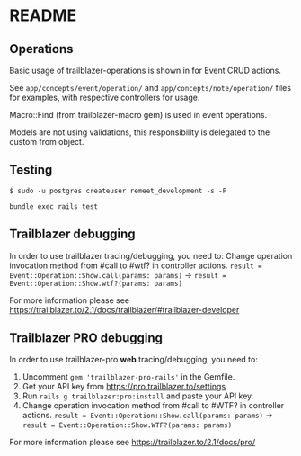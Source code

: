 # README

## Operations
Basic usage of trailblazer-operations is shown in for Event CRUD actions.

See `app/concepts/event/operation/` and `app/concepts/note/operation/` files for examples, with respective controllers for usage.

Macro::Find (from trailblazer-macro gem) is used in event operations.

Models are not using validations, this responsibility is delegated to the custom from object.

## Testing

`$ sudo -u postgres createuser remeet_development -s -P`

`bundle exec rails test`

## Trailblazer debugging

In order to use trailblazer tracing/debugging, you need to:
Change operation invocation method from #call to #wtf? in controller actions.
  `result = Event::Operation::Show.call(params: params)` -> `result = Event::Operation::Show.wtf?(params: params)`

For more information please see https://trailblazer.to/2.1/docs/trailblazer/#trailblazer-developer

## Trailblazer PRO debugging

In order to use trailblazer-pro **web** tracing/debugging, you need to:

1. Uncomment `gem 'trailblazer-pro-rails'` in the Gemfile.
2. Get your API key from https://pro.trailblazer.to/settings
3. Run `rails g trailblazer:pro:install` and paste your API key.
4. Change operation invocation method from #call to #WTF? in controller actions.
  `result = Event::Operation::Show.call(params: params)` -> `result = Event::Operation::Show.WTF?(params: params)`

For more information please see https://trailblazer.to/2.1/docs/pro/